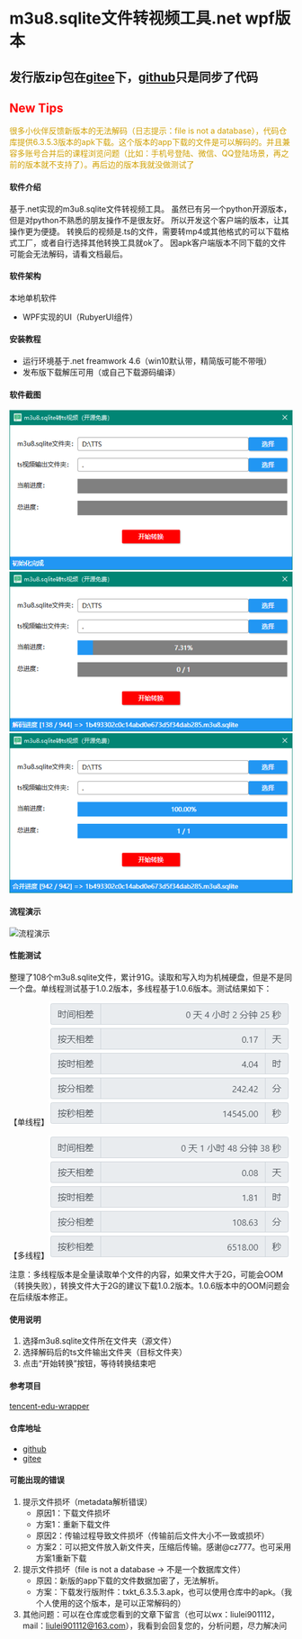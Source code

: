 # m3u8.sqlite文件转视频工具.net wpf版本

## 发行版zip包在[gitee](https://gitee.com/liulei901112/txkt_m3u8.sqlite_ts)下，[github](https://github.com/liulei901112/txkt_m3u8.sqlite_ts)只是同步了代码

## <font color="red">New Tips</font>
<font color="drak">很多小伙伴反馈新版本的无法解码（日志提示：file is not a database），代码仓库提供6.3.5.3版本的apk下载。这个版本的app下载的文件是可以解码的。并且兼容多账号合并后的课程浏览问题（比如：手机号登陆、微信、QQ登陆场景，再之前的版本就不支持了）。再后边的版本我就没做测试了</font>

#### 软件介绍
基于.net实现的m3u8.sqlite文件转视频工具。
虽然已有另一个python开源版本，但是对python不熟悉的朋友操作不是很友好。
所以开发这个客户端的版本，让其操作更为便捷。
转换后的视频是.ts的文件，需要转mp4或其他格式的可以下载格式工厂，或者自行选择其他转换工具就ok了。
因apk客户端版本不同下载的文件可能会无法解码，请看文档最后。

#### 软件架构
本地单机软件
* WPF实现的UI（RubyerUI组件）

#### 安装教程
* 运行环境基于.net freamwork 4.6（win10默认带，精简版可能不带哦）
* 发布版下载解压可用（或自己下载源码编译）

#### 软件截图
![主界面](images/main.png)
![解码进度](images/progress.png)
![解码完成](images/finish.png)

#### 流程演示
![流程演示](images/video.gif)

#### 性能测试
整理了108个m3u8.sqlite文件，累计91G。读取和写入均为机械硬盘，但是不是同一个盘。单线程测试基于1.0.2版本，多线程基于1.0.6版本。测试结果如下：

【单线程】![单线程](images/single_thread.png) 

【多线程】![多线程](images/multi_thread.png)

注意：多线程版本是全量读取单个文件的内容，如果文件大于2G，可能会OOM（转换失败），转换文件大于2G的建议下载1.0.2版本。1.0.6版本中的OOM问题会在后续版本修正。

#### 使用说明
1. 选择m3u8.sqlite文件所在文件夹（源文件）
2. 选择解码后的ts文件输出文件夹（目标文件夹）
3. 点击“开始转换”按钮，等待转换结束吧

#### 参考项目
[tencent-edu-wrapper](https://github.com/r00t1900/tencent-edu-wrapper)

#### 仓库地址
* [github](https://github.com/liulei901112/txkt_m3u8.sqlite_ts)
* [gitee](https://gitee.com/liulei901112/txkt_m3u8.sqlite_ts)

#### 可能出现的错误
1. 提示文件损坏（metadata解析错误）
   * 原因1：下载文件损坏
   * 方案1：重新下载文件
   * 原因2：传输过程导致文件损坏（传输前后文件大小不一致或损坏）
   * 方案2：可以把文件放入新文件夹，压缩后传输。感谢@cz777。也可采用方案1重新下载
2. 提示文件损坏（file is not a database -> 不是一个数据库文件）
   * 原因：新版的app下载的文件数据加密了，无法解析。
   * 方案：下载发行版附件：txkt_6.3.5.3.apk，也可以使用仓库中的apk。（我个人使用的这个版本，是可以正常解码的）
3. 其他问题：可以在仓库或您看到的文章下留言（也可以wx：liulei901112，mail：liulei901112@163.com），我看到会回复您的，分析问题，尽力解决问